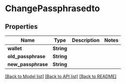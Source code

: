 # ChangePassphrasedto

## Properties

Name | Type | Description | Notes
------------ | ------------- | ------------- | -------------
**wallet** | **String** |  | 
**old_passphrase** | **String** |  | 
**new_passphrase** | **String** |  | 

[[Back to Model list]](../README.md#documentation-for-models) [[Back to API list]](../README.md#documentation-for-api-endpoints) [[Back to README]](../README.md)


